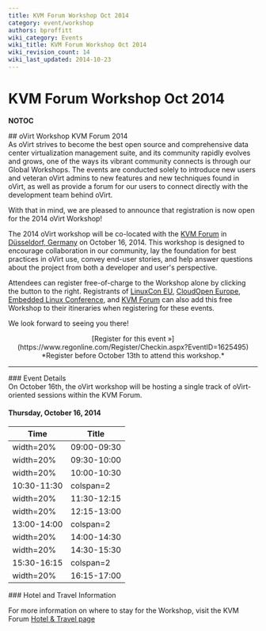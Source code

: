 ```yaml
---
title: KVM Forum Workshop Oct 2014
category: event/workshop
authors: bproffitt
wiki_category: Events
wiki_title: KVM Forum Workshop Oct 2014
wiki_revision_count: 14
wiki_last_updated: 2014-10-23
---
```


# KVM Forum Workshop Oct 2014

__NOTOC__

<div class="row">
<div class="offset1 span10">
## oVirt Workshop KVM Forum 2014

</div>
<div class="offset1 span7">
As oVirt strives to become the best open source and comprehensive data center virtualization management suite, and its community rapidly evolves and grows, one of the ways its vibrant community connects is through our Global Workshops. The events are conducted solely to introduce new users and veteran oVirt admins to new features and new techniques found in oVirt, as well as provide a forum for our users to connect directly with the development team behind oVirt.

With that in mind, we are pleased to announce that registration is now open for the 2014 oVirt Workshop!

The 2014 oVirt workshop will be co-located with the [KVM Forum](//events.linuxfoundation.org/events/kvm-forum) in [Düsseldorf, Germany](//ow.ly/BPSnM) on October 16, 2014. This workshop is designed to encourage collaboration in our community, lay the foundation for best practices in oVirt use, convey end-user stories, and help answer questions about the project from both a developer and user's perspective.

Attendees can register free-of-charge to the Workshop alone by clicking the button to the right. Registrants of [LinuxCon EU](http://events.linuxfoundation.org/events/linuxcon-europe/extend-the-experience/co-located-events), [CloudOpen Europe](http://events.linuxfoundation.org/events/cloudopen-europe/extend-the-experience/co-located-events), [Embedded Linux Conference](http://events.linuxfoundation.org/events/embedded-linux-conference-europe/extend-the-experience/co-located-events), and [KVM Forum](http://events.linuxfoundation.org/events/kvm-forum/extend-the-experience/co-located-events) can also add this free Workshop to their itineraries when registering for these events.

We look forward to seeing you there!

</div>
<div class="span3"  style="text-align:center">
<span class="btn btn-action btn-block">[Register for this event »](https://www.regonline.com/Register/Checkin.aspx?EventID=1625495)</span> *Register before October 13th to attend this workshop.*

</div>
</div>
<hr>
<div class="row">
<div class="span10 pad-sides">
### Event Details

</div>
<div class="span10 pad-sides">
On October 16th, the oVirt workshop will be hosting a single track of oVirt-oriented sessions within the KVM Forum.

#### Thursday, October 16, 2014

| Time                   | Title                                                       |
|------------------------|-------------------------------------------------------------|
| width=20%| 09:00-09:30 | width=80% | **Opening Remarks and What's New in oVirt 3.5** |
| width=20%| 09:30-10:00 | width=80% | **OpenStack Integration**                       |
| width=20%| 10:00-10:30 | width=80% | **Foreman Integration**                         |
| 10:30-11:30            | colspan=2| Coffee Break                                     |
| width=20%| 11:30-12:15 | width=80% | **Docker Integration**                          |
| width=20%| 12:15-13:00 | width=80% | **oVirt Node**                                  |
| 13:00-14:00            | colspan=2| Lunch                                            |
| width=20%| 14:00-14:30 | width=80% | **User & Partner oVirt Stories**                |
| width=20%| 14:30-15:30 | width=80% | **Live: Exploring oVirt**                       |
| 15:30-16:15            | colspan=2| Coffee Break                                     |
| width=20%| 16:15-17:00 | width=80% | **Future Directions for oVirt**                 |

</div>
</div>
<div class="row">
<div class="span10 pad-sides">
### Hotel and Travel Information

For more information on where to stay for the Workshop, visit the KVM Forum [Hotel & Travel page](http://events.linuxfoundation.org/events/kvm-forum/attend/hotel-and-travel)

</div>
</div>
<Category:Events>
